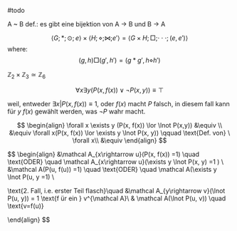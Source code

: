 #todo 

A ~ B def.: es gibt eine bijektion von A $\rightarrow$ B und B $\rightarrow$ A 





$$\langle G ; *;\odot ;e \rangle \times \langle H;\diamond ;\bowtie ;e'\rangle = \langle G\times H; \Box;\cdot\cdot\cdot; (e,e') \rangle$$
where: 
$$(g,\,h) \Box (g',\,h') = (g*g', h\diamond h')$$

$\mathbb{Z}_2\times \mathbb{Z}_3\simeq\mathbb{Z}_6$



















$$
\forall x \exists y (P(x, f(x)) \lor \lnot P(x,y)) \equiv \top
$$

weil, entweder $\exists x | P(x, f(x)) \equiv 1$, oder $f(x)$ macht $P$ falsch, in diesem fall kann für $y$  $f(x)$ gewählt werden, was $\lnot P$ wahr macht.


$$
\begin{align}
\forall x \exists y (P(x, f(x)) \lor \lnot P(x,y)) &\equiv \\
&\equiv \forall x(P(x, f(x)) \lor \exists y \lnot P(x, y)) \qquad \text{Def. von} \ \forall x\\
&\equiv 
\end{align}
$$



$$
\begin{align}
&\mathcal A_{x\rightarrow u}(P(x, f(x)) =1) \quad \text{ODER} \quad \mathcal A_{x\rightarrow u}(\exists  y \lnot P(x, y) =1 ) \\
&\mathcal A(P(u, f(u)) =1) \quad \text{ODER} \quad \mathcal A(\exists y \lnot P(u, y =1) \\

\text{2. Fall, i.e. erster Teil flasch}\quad &\mathcal A_{y\rightarrow v}(\lnot P(u, y)) = 1 \text{f ür ein } v^{\mathcal A}\\
& \mathcal A(\lnot P(u, v)) \quad \text{v=f(u)}


\end{align}
$$






   





















